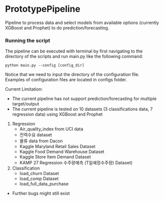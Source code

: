 # PrototypePipeline
Pipeline to process data and select models from available options (currently XGBoost and Prophet) to do prediction/forecasting.

### Running the script
The pipeline can be executed with terminal by first navigating to the directory of the scripts and run main.py like the following command:

```shell
python main.py --config [config_dir]
```

Notice that we need to input the directory of the configuration file. Examples of configuration files are located in configs folder.

Current Limitation:
- The current pipeline has not support prediction/forecasting for multiple target/output 
- The current pipeline is tested on 10 datasets (3 classifications data, 7 regression data) using XGBoost and Prophet
1. Regression
   * Air_quality_index from UCI data
   * 전력수요 dataset
   * 물류 data from Dacon
   * Kaggle Maryland Retail Sales Dataset
   * Kaggle Food Demand Warehouse Dataset
   * Kaggle Store Item Demand Dataset
   * KAMP 27 Regression 수주량예측 (T일예정수주량) Dataset)
2. Classification
   * load_churn Dataset
   * load_comp Dataset
   * load_full_data_purchase
- Further bugs might still exist
